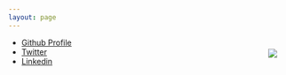 ```yaml
---
layout: page
---
```


<img src="https://s.gravatar.com/avatar/0c599bcadc37adf2e64ad7e33cf5464b?s=100" style="float: right; margin:20px">

* [Github Profile](http://github.com/aliev)
* [Twitter](http://twitter.com/ali_aliev)
* [Linkedin](https://www.linkedin.com/in/alialiev)
